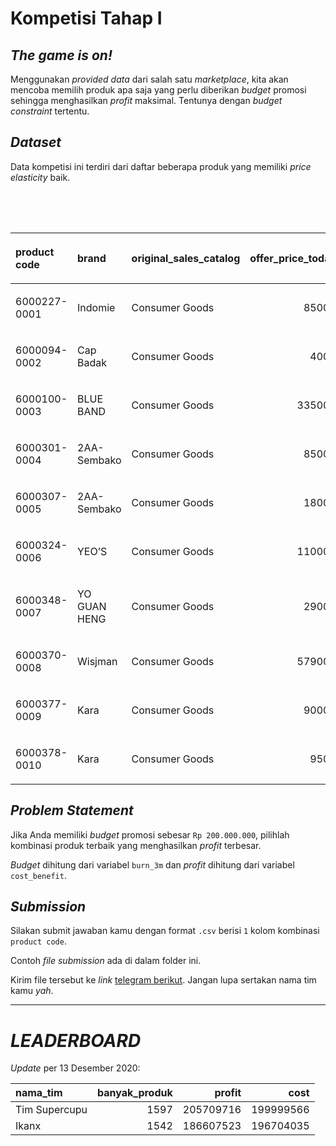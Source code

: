Kompetisi Tahap I
================

## *The game is on\!*

Menggunakan *provided data* dari salah satu *marketplace*, kita akan
mencoba memilih produk apa saja yang perlu diberikan *budget* promosi
sehingga menghasilkan *profit* maksimal. Tentunya dengan *budget
constraint* tertentu.

## *Dataset*

Data kompetisi ini terdiri dari daftar beberapa produk yang memiliki
*price elasticity* baik.

<table>

<caption>

Contoh 10 data teratas

</caption>

<thead>

<tr>

<th style="text-align:left;">

product code

</th>

<th style="text-align:left;">

brand

</th>

<th style="text-align:left;">

original\_sales\_catalog

</th>

<th style="text-align:right;">

offer\_price\_today

</th>

<th style="text-align:right;">

first\_price

</th>

<th style="text-align:right;">

first\_order

</th>

<th style="text-align:right;">

first\_order\_3m

</th>

<th style="text-align:right;">

first\_gmv

</th>

<th style="text-align:right;">

first\_gmv\_3m

</th>

<th style="text-align:right;">

discount

</th>

<th style="text-align:right;">

second\_price

</th>

<th style="text-align:right;">

second\_order

</th>

<th style="text-align:right;">

second\_order\_3m

</th>

<th style="text-align:right;">

second\_gmv

</th>

<th style="text-align:right;">

second\_gmv\_3m

</th>

<th style="text-align:right;">

diff\_order

</th>

<th style="text-align:right;">

diff\_order\_3m

</th>

<th style="text-align:right;">

diff\_gmv

</th>

<th style="text-align:right;">

diff\_gmv\_3m

</th>

<th style="text-align:right;">

burn

</th>

<th style="text-align:right;">

burn\_3m

</th>

<th style="text-align:right;">

elasticity

</th>

<th style="text-align:left;">

discount\_bin

</th>

<th style="text-align:right;">

final\_price

</th>

<th style="text-align:right;">

reguler\_commission

</th>

<th style="text-align:right;">

first\_profit

</th>

<th style="text-align:right;">

second\_profit

</th>

<th style="text-align:right;">

increase\_profit

</th>

<th style="text-align:right;">

cost\_benefit

</th>

</tr>

</thead>

<tbody>

<tr>

<td style="text-align:left;">

6000227-0001

</td>

<td style="text-align:left;">

Indomie

</td>

<td style="text-align:left;">

Consumer Goods

</td>

<td style="text-align:right;">

85000

</td>

<td style="text-align:right;">

85000

</td>

<td style="text-align:right;">

7

</td>

<td style="text-align:right;">

21

</td>

<td style="text-align:right;">

595000

</td>

<td style="text-align:right;">

1785000

</td>

<td style="text-align:right;">

1

</td>

<td style="text-align:right;">

84150

</td>

<td style="text-align:right;">

9

</td>

<td style="text-align:right;">

27

</td>

<td style="text-align:right;">

757350

</td>

<td style="text-align:right;">

2272050

</td>

<td style="text-align:right;">

2

</td>

<td style="text-align:right;">

6

</td>

<td style="text-align:right;">

162350

</td>

<td style="text-align:right;">

487050

</td>

<td style="text-align:right;">

7650

</td>

<td style="text-align:right;">

22950

</td>

<td style="text-align:right;">

0.0023529

</td>

<td style="text-align:left;">

a\_1%

</td>

<td style="text-align:right;">

84150

</td>

<td style="text-align:right;">

0.03

</td>

<td style="text-align:right;">

53550

</td>

<td style="text-align:right;">

68161.50

</td>

<td style="text-align:right;">

14611.50

</td>

<td style="text-align:right;">

\-8338.50

</td>

</tr>

<tr>

<td style="text-align:left;">

6000094-0002

</td>

<td style="text-align:left;">

Cap Badak

</td>

<td style="text-align:left;">

Consumer Goods

</td>

<td style="text-align:right;">

4000

</td>

<td style="text-align:right;">

4000

</td>

<td style="text-align:right;">

1

</td>

<td style="text-align:right;">

3

</td>

<td style="text-align:right;">

4000

</td>

<td style="text-align:right;">

12000

</td>

<td style="text-align:right;">

1

</td>

<td style="text-align:right;">

3960

</td>

<td style="text-align:right;">

2

</td>

<td style="text-align:right;">

6

</td>

<td style="text-align:right;">

7920

</td>

<td style="text-align:right;">

23760

</td>

<td style="text-align:right;">

1

</td>

<td style="text-align:right;">

3

</td>

<td style="text-align:right;">

3920

</td>

<td style="text-align:right;">

11760

</td>

<td style="text-align:right;">

80

</td>

<td style="text-align:right;">

240

</td>

<td style="text-align:right;">

0.0250000

</td>

<td style="text-align:left;">

a\_1%

</td>

<td style="text-align:right;">

3960

</td>

<td style="text-align:right;">

0.03

</td>

<td style="text-align:right;">

360

</td>

<td style="text-align:right;">

712.80

</td>

<td style="text-align:right;">

352.80

</td>

<td style="text-align:right;">

112.80

</td>

</tr>

<tr>

<td style="text-align:left;">

6000100-0003

</td>

<td style="text-align:left;">

BLUE BAND

</td>

<td style="text-align:left;">

Consumer Goods

</td>

<td style="text-align:right;">

335000

</td>

<td style="text-align:right;">

335000

</td>

<td style="text-align:right;">

2

</td>

<td style="text-align:right;">

6

</td>

<td style="text-align:right;">

670000

</td>

<td style="text-align:right;">

2010000

</td>

<td style="text-align:right;">

1

</td>

<td style="text-align:right;">

331650

</td>

<td style="text-align:right;">

7

</td>

<td style="text-align:right;">

21

</td>

<td style="text-align:right;">

2321550

</td>

<td style="text-align:right;">

6964650

</td>

<td style="text-align:right;">

5

</td>

<td style="text-align:right;">

15

</td>

<td style="text-align:right;">

1651550

</td>

<td style="text-align:right;">

4954650

</td>

<td style="text-align:right;">

23450

</td>

<td style="text-align:right;">

70350

</td>

<td style="text-align:right;">

0.0014925

</td>

<td style="text-align:left;">

a\_1%

</td>

<td style="text-align:right;">

331650

</td>

<td style="text-align:right;">

0.03

</td>

<td style="text-align:right;">

60300

</td>

<td style="text-align:right;">

208939.50

</td>

<td style="text-align:right;">

148639.50

</td>

<td style="text-align:right;">

78289.50

</td>

</tr>

<tr>

<td style="text-align:left;">

6000301-0004

</td>

<td style="text-align:left;">

2AA-Sembako

</td>

<td style="text-align:left;">

Consumer Goods

</td>

<td style="text-align:right;">

85000

</td>

<td style="text-align:right;">

85000

</td>

<td style="text-align:right;">

3

</td>

<td style="text-align:right;">

9

</td>

<td style="text-align:right;">

255000

</td>

<td style="text-align:right;">

765000

</td>

<td style="text-align:right;">

1

</td>

<td style="text-align:right;">

84150

</td>

<td style="text-align:right;">

6

</td>

<td style="text-align:right;">

18

</td>

<td style="text-align:right;">

504900

</td>

<td style="text-align:right;">

1514700

</td>

<td style="text-align:right;">

3

</td>

<td style="text-align:right;">

9

</td>

<td style="text-align:right;">

249900

</td>

<td style="text-align:right;">

749700

</td>

<td style="text-align:right;">

5100

</td>

<td style="text-align:right;">

15300

</td>

<td style="text-align:right;">

0.0035294

</td>

<td style="text-align:left;">

a\_1%

</td>

<td style="text-align:right;">

84150

</td>

<td style="text-align:right;">

0.03

</td>

<td style="text-align:right;">

22950

</td>

<td style="text-align:right;">

45441.00

</td>

<td style="text-align:right;">

22491.00

</td>

<td style="text-align:right;">

7191.00

</td>

</tr>

<tr>

<td style="text-align:left;">

6000307-0005

</td>

<td style="text-align:left;">

2AA-Sembako

</td>

<td style="text-align:left;">

Consumer Goods

</td>

<td style="text-align:right;">

18000

</td>

<td style="text-align:right;">

18000

</td>

<td style="text-align:right;">

2

</td>

<td style="text-align:right;">

6

</td>

<td style="text-align:right;">

36000

</td>

<td style="text-align:right;">

108000

</td>

<td style="text-align:right;">

1

</td>

<td style="text-align:right;">

17820

</td>

<td style="text-align:right;">

5

</td>

<td style="text-align:right;">

15

</td>

<td style="text-align:right;">

89100

</td>

<td style="text-align:right;">

267300

</td>

<td style="text-align:right;">

3

</td>

<td style="text-align:right;">

9

</td>

<td style="text-align:right;">

53100

</td>

<td style="text-align:right;">

159300

</td>

<td style="text-align:right;">

900

</td>

<td style="text-align:right;">

2700

</td>

<td style="text-align:right;">

0.0166667

</td>

<td style="text-align:left;">

a\_1%

</td>

<td style="text-align:right;">

17820

</td>

<td style="text-align:right;">

0.03

</td>

<td style="text-align:right;">

3240

</td>

<td style="text-align:right;">

8019.00

</td>

<td style="text-align:right;">

4779.00

</td>

<td style="text-align:right;">

2079.00

</td>

</tr>

<tr>

<td style="text-align:left;">

6000324-0006

</td>

<td style="text-align:left;">

YEO’S

</td>

<td style="text-align:left;">

Consumer Goods

</td>

<td style="text-align:right;">

110000

</td>

<td style="text-align:right;">

110000

</td>

<td style="text-align:right;">

5

</td>

<td style="text-align:right;">

15

</td>

<td style="text-align:right;">

550000

</td>

<td style="text-align:right;">

1650000

</td>

<td style="text-align:right;">

1

</td>

<td style="text-align:right;">

108900

</td>

<td style="text-align:right;">

6

</td>

<td style="text-align:right;">

18

</td>

<td style="text-align:right;">

653400

</td>

<td style="text-align:right;">

1960200

</td>

<td style="text-align:right;">

1

</td>

<td style="text-align:right;">

3

</td>

<td style="text-align:right;">

103400

</td>

<td style="text-align:right;">

310200

</td>

<td style="text-align:right;">

6600

</td>

<td style="text-align:right;">

19800

</td>

<td style="text-align:right;">

0.0009091

</td>

<td style="text-align:left;">

a\_1%

</td>

<td style="text-align:right;">

108900

</td>

<td style="text-align:right;">

0.03

</td>

<td style="text-align:right;">

49500

</td>

<td style="text-align:right;">

58806.00

</td>

<td style="text-align:right;">

9306.00

</td>

<td style="text-align:right;">

\-10494.00

</td>

</tr>

<tr>

<td style="text-align:left;">

6000348-0007

</td>

<td style="text-align:left;">

YO GUAN HENG

</td>

<td style="text-align:left;">

Consumer Goods

</td>

<td style="text-align:right;">

29000

</td>

<td style="text-align:right;">

29000

</td>

<td style="text-align:right;">

17

</td>

<td style="text-align:right;">

51

</td>

<td style="text-align:right;">

493000

</td>

<td style="text-align:right;">

1479000

</td>

<td style="text-align:right;">

1

</td>

<td style="text-align:right;">

28710

</td>

<td style="text-align:right;">

58

</td>

<td style="text-align:right;">

174

</td>

<td style="text-align:right;">

1665180

</td>

<td style="text-align:right;">

4995540

</td>

<td style="text-align:right;">

41

</td>

<td style="text-align:right;">

123

</td>

<td style="text-align:right;">

1172180

</td>

<td style="text-align:right;">

3516540

</td>

<td style="text-align:right;">

16820

</td>

<td style="text-align:right;">

50460

</td>

<td style="text-align:right;">

0.1413793

</td>

<td style="text-align:left;">

a\_1%

</td>

<td style="text-align:right;">

28710

</td>

<td style="text-align:right;">

0.03

</td>

<td style="text-align:right;">

44370

</td>

<td style="text-align:right;">

149866.20

</td>

<td style="text-align:right;">

105496.20

</td>

<td style="text-align:right;">

55036.20

</td>

</tr>

<tr>

<td style="text-align:left;">

6000370-0008

</td>

<td style="text-align:left;">

Wisjman

</td>

<td style="text-align:left;">

Consumer Goods

</td>

<td style="text-align:right;">

579000

</td>

<td style="text-align:right;">

579000

</td>

<td style="text-align:right;">

2

</td>

<td style="text-align:right;">

6

</td>

<td style="text-align:right;">

1158000

</td>

<td style="text-align:right;">

3474000

</td>

<td style="text-align:right;">

1

</td>

<td style="text-align:right;">

573210

</td>

<td style="text-align:right;">

3

</td>

<td style="text-align:right;">

9

</td>

<td style="text-align:right;">

1719630

</td>

<td style="text-align:right;">

5158890

</td>

<td style="text-align:right;">

1

</td>

<td style="text-align:right;">

3

</td>

<td style="text-align:right;">

561630

</td>

<td style="text-align:right;">

1684890

</td>

<td style="text-align:right;">

17370

</td>

<td style="text-align:right;">

52110

</td>

<td style="text-align:right;">

0.0001727

</td>

<td style="text-align:left;">

a\_1%

</td>

<td style="text-align:right;">

573210

</td>

<td style="text-align:right;">

0.03

</td>

<td style="text-align:right;">

104220

</td>

<td style="text-align:right;">

154766.70

</td>

<td style="text-align:right;">

50546.70

</td>

<td style="text-align:right;">

\-1563.30

</td>

</tr>

<tr>

<td style="text-align:left;">

6000377-0009

</td>

<td style="text-align:left;">

Kara

</td>

<td style="text-align:left;">

Consumer Goods

</td>

<td style="text-align:right;">

90000

</td>

<td style="text-align:right;">

90000

</td>

<td style="text-align:right;">

7

</td>

<td style="text-align:right;">

21

</td>

<td style="text-align:right;">

630000

</td>

<td style="text-align:right;">

1890000

</td>

<td style="text-align:right;">

1

</td>

<td style="text-align:right;">

89100

</td>

<td style="text-align:right;">

9

</td>

<td style="text-align:right;">

27

</td>

<td style="text-align:right;">

801900

</td>

<td style="text-align:right;">

2405700

</td>

<td style="text-align:right;">

2

</td>

<td style="text-align:right;">

6

</td>

<td style="text-align:right;">

171900

</td>

<td style="text-align:right;">

515700

</td>

<td style="text-align:right;">

8100

</td>

<td style="text-align:right;">

24300

</td>

<td style="text-align:right;">

0.0022222

</td>

<td style="text-align:left;">

a\_1%

</td>

<td style="text-align:right;">

89100

</td>

<td style="text-align:right;">

0.03

</td>

<td style="text-align:right;">

56700

</td>

<td style="text-align:right;">

72171.00

</td>

<td style="text-align:right;">

15471.00

</td>

<td style="text-align:right;">

\-8829.00

</td>

</tr>

<tr>

<td style="text-align:left;">

6000378-0010

</td>

<td style="text-align:left;">

Kara

</td>

<td style="text-align:left;">

Consumer Goods

</td>

<td style="text-align:right;">

9500

</td>

<td style="text-align:right;">

9500

</td>

<td style="text-align:right;">

2

</td>

<td style="text-align:right;">

6

</td>

<td style="text-align:right;">

19000

</td>

<td style="text-align:right;">

57000

</td>

<td style="text-align:right;">

1

</td>

<td style="text-align:right;">

9405

</td>

<td style="text-align:right;">

5

</td>

<td style="text-align:right;">

15

</td>

<td style="text-align:right;">

47025

</td>

<td style="text-align:right;">

141075

</td>

<td style="text-align:right;">

3

</td>

<td style="text-align:right;">

9

</td>

<td style="text-align:right;">

28025

</td>

<td style="text-align:right;">

84075

</td>

<td style="text-align:right;">

475

</td>

<td style="text-align:right;">

1425

</td>

<td style="text-align:right;">

0.0315789

</td>

<td style="text-align:left;">

a\_1%

</td>

<td style="text-align:right;">

9410

</td>

<td style="text-align:right;">

0.03

</td>

<td style="text-align:right;">

1710

</td>

<td style="text-align:right;">

4232.25

</td>

<td style="text-align:right;">

2522.25

</td>

<td style="text-align:right;">

1097.25

</td>

</tr>

</tbody>

</table>

## *Problem Statement*

Jika Anda memiliki *budget* promosi sebesar `Rp 200.000.000`, pilihlah
kombinasi produk terbaik yang menghasilkan *profit* terbesar.

*Budget* dihitung dari variabel `burn_3m` dan *profit* dihitung dari
variabel `cost_benefit`.

## *Submission*

Silakan submit jawaban kamu dengan format `.csv` berisi `1` kolom
kombinasi `product code`.

Contoh *file submission* ada di dalam folder ini.

Kirim file tersebut ke *link* [telegram berikut](https://t.me/Ikanx).
Jangan lupa sertakan nama tim kamu *yah*.

-----

# *LEADERBOARD*

*Update* per 13 Desember 2020:

| nama\_tim     | banyak\_produk |    profit |      cost |
| :------------ | -------------: | --------: | --------: |
| Tim Supercupu |           1597 | 205709716 | 199999566 |
| Ikanx         |           1542 | 186607523 | 196704035 |
